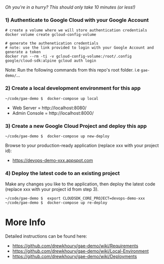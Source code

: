 *Oh you're in a hurry? This should only take 10 minutes (or less!)*

### 1) Authenticate to Google Cloud with your Google Account
```
# create a volume where we will store authentication credentials
docker volume create gcloud-config-volume

# generate the authenetication credentials
# note: use the link provided to login with your Google Account and generate a token
docker run --rm -ti -v gcloud-config-volume:/root/.config google/cloud-sdk:alpine gcloud auth login
```

Note: Run the following commands from this repo's root folder. i.e `gae-demo/`...

### 2) Create a local development environment for this app
```
~/code/gae-demo $  docker-compose up local
```

- Web Server = http://localhost:8080/
- Admin Console = http://localhost:8000/

### 3) Create a new Google Cloud Project and deploy this app
```
~/code/gae-demo $  docker-compose up new-deploy
```

Browse to your production-ready application (replace xxx with your project id):
- https://devops-demo-xxx.appspot.com

### 4) Deploy the latest code to an existing project

Make any changes you like to the application, then deploy the latest code (replace xxx with your project id from step 3).

```
~/code/gae-demo $  export CLOUDSDK_CORE_PROJECT=devops-demo-xxx
~/code/gae-demo $  docker-compose up re-deploy
```

# More Info

Detailed instructions can be found here:

- https://github.com/drewkhoury/gae-demo/wiki/Requirements
- https://github.com/drewkhoury/gae-demo/wiki/Local-Environment
- https://github.com/drewkhoury/gae-demo/wiki/Deployments

